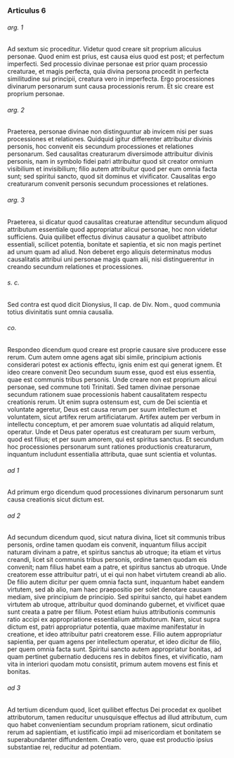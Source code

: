 ### Articulus 6

###### arg. 1
Ad sextum sic proceditur. Videtur quod creare sit proprium alicuius personae. Quod enim est prius, est causa eius quod est post; et perfectum imperfecti. Sed processio divinae personae est prior quam processio creaturae, et magis perfecta, quia divina persona procedit in perfecta similitudine sui principii, creatura vero in imperfecta. Ergo processiones divinarum personarum sunt causa processionis rerum. Et sic creare est proprium personae.

###### arg. 2
Praeterea, personae divinae non distinguuntur ab invicem nisi per suas processiones et relationes. Quidquid igitur differenter attribuitur divinis personis, hoc convenit eis secundum processiones et relationes personarum. Sed causalitas creaturarum diversimode attribuitur divinis personis, nam in symbolo fidei patri attribuitur quod sit creator omnium visibilium et invisibilium; filio autem attribuitur quod per eum omnia facta sunt; sed spiritui sancto, quod sit dominus et vivificator. Causalitas ergo creaturarum convenit personis secundum processiones et relationes.

###### arg. 3
Praeterea, si dicatur quod causalitas creaturae attenditur secundum aliquod attributum essentiale quod appropriatur alicui personae, hoc non videtur sufficiens. Quia quilibet effectus divinus causatur a quolibet attributo essentiali, scilicet potentia, bonitate et sapientia, et sic non magis pertinet ad unum quam ad aliud. Non deberet ergo aliquis determinatus modus causalitatis attribui uni personae magis quam alii, nisi distinguerentur in creando secundum relationes et processiones.

###### s. c.
Sed contra est quod dicit Dionysius, II cap. de Div. Nom., quod communia totius divinitatis sunt omnia causalia.

###### co.
Respondeo dicendum quod creare est proprie causare sive producere esse rerum. Cum autem omne agens agat sibi simile, principium actionis considerari potest ex actionis effectu, ignis enim est qui generat ignem. Et ideo creare convenit Deo secundum suum esse, quod est eius essentia, quae est communis tribus personis. Unde creare non est proprium alicui personae, sed commune toti Trinitati. Sed tamen divinae personae secundum rationem suae processionis habent causalitatem respectu creationis rerum. Ut enim supra ostensum est, cum de Dei scientia et voluntate ageretur, Deus est causa rerum per suum intellectum et voluntatem, sicut artifex rerum artificiatarum. Artifex autem per verbum in intellectu conceptum, et per amorem suae voluntatis ad aliquid relatum, operatur. Unde et Deus pater operatus est creaturam per suum verbum, quod est filius; et per suum amorem, qui est spiritus sanctus. Et secundum hoc processiones personarum sunt rationes productionis creaturarum, inquantum includunt essentialia attributa, quae sunt scientia et voluntas.

###### ad 1
Ad primum ergo dicendum quod processiones divinarum personarum sunt causa creationis sicut dictum est.

###### ad 2
Ad secundum dicendum quod, sicut natura divina, licet sit communis tribus personis, ordine tamen quodam eis convenit, inquantum filius accipit naturam divinam a patre, et spiritus sanctus ab utroque; ita etiam et virtus creandi, licet sit communis tribus personis, ordine tamen quodam eis convenit; nam filius habet eam a patre, et spiritus sanctus ab utroque. Unde creatorem esse attribuitur patri, ut ei qui non habet virtutem creandi ab alio. De filio autem dicitur per quem omnia facta sunt, inquantum habet eandem virtutem, sed ab alio, nam haec praepositio per solet denotare causam mediam, sive principium de principio. Sed spiritui sancto, qui habet eandem virtutem ab utroque, attribuitur quod dominando gubernet, et vivificet quae sunt creata a patre per filium. Potest etiam huius attributionis communis ratio accipi ex appropriatione essentialium attributorum. Nam, sicut supra dictum est, patri appropriatur potentia, quae maxime manifestatur in creatione, et ideo attribuitur patri creatorem esse. Filio autem appropriatur sapientia, per quam agens per intellectum operatur, et ideo dicitur de filio, per quem omnia facta sunt. Spiritui sancto autem appropriatur bonitas, ad quam pertinet gubernatio deducens res in debitos fines, et vivificatio, nam vita in interiori quodam motu consistit, primum autem movens est finis et bonitas.

###### ad 3
Ad tertium dicendum quod, licet quilibet effectus Dei procedat ex quolibet attributorum, tamen reducitur unusquisque effectus ad illud attributum, cum quo habet convenientiam secundum propriam rationem, sicut ordinatio rerum ad sapientiam, et iustificatio impii ad misericordiam et bonitatem se superabundanter diffundentem. Creatio vero, quae est productio ipsius substantiae rei, reducitur ad potentiam.

